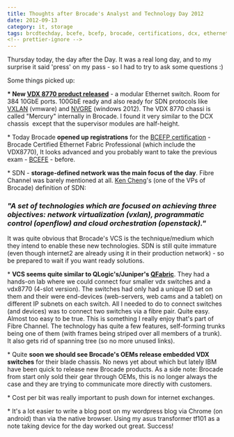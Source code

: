 ```yaml
---
title: Thoughts after Brocade's Analyst and Technology Day 2012
date: 2012-09-13
category: it, storage
tags: brcdtechday, bcefe, bcefp, brocade, certifications, dcx, ethernet, fabric, nvgre, frame, striping, juniper, mercury, oem, openflow, openstack, qfabric, sdn, trunks, vcs, vdx, 8770, vxlan
<!-- prettier-ignore -->
---
```


Thursday today, the day after the Day. It was a real long day, and to my surprise it said 'press' on my pass - so I had to try to ask some questions :)

Some things picked up:

**\* New [VDX 8770 product released](http://www.brocade.com/products/all/switches/product-details/vdx-8770-switch/index.page "on brocade.com")** \- a modular Ethernet switch. Room for 384 10GbE ports. 100GbE ready and also ready for SDN protocols like [VXLAN](http://www.vmware.com/solutions/datacenter/vxlan.html "on vmware.com") (vmware) and [NVGRE](http://technet.microsoft.com/en-us/library/jj134174.aspx "on microsoft.com") (windows 2012). The VDX 8770 chassi is called "Mercury" internally in Brocade. I found it very similar to the DCX chassis  except that the supervisor modules are half-height.

\* Today Brocade **opened up registrations** for the [BCEFP certification](http://community.brocade.com/docs/DOC-2814 "it's free!") - Brocade Certified Ethernet Fabric Professional (which include the VDX8770), It looks advanced and you probably want to take the previous exam - [BCEFE](http://www.brocade.com/education/certification-accreditation/certified-ethernet-fabric-engineer/index.page "on brocade.com") - before.

\* SDN - **storage-defined network was the main focus of the day**. Fibre Channel was barely mentioned at all. [Ken Cheng](http://www.brocade.com/company/about-brocade/executive-profiles.page "on brocade.com")'s (one of the VPs of Brocade) definition of SDN:

### _"A set of technologies which are focused on achieving three objectives: network virtualization (vxlan), programmatic control (openflow) and cloud orchestration (openstack)."_

It was quite obvious that Brocade's VCS is the technique/medium which they intend to enable these new technologies. SDN is still quite immature (even though internet2 are already using it in their production network) - so be prepared to wait if you want ready solutions.

\* **VCS seems quite similar to QLogic's/Juniper's [QFabric](http://www.juniper.net/us/en/dm/datacenter/details/ "link to juniper.net")**. They had a hands-on lab where we could connect four smaller vdx switches and a vdx8770 (4-slot version). The switches had only had a unique ID set on them and their were end-devices (web-servers, web cams and a tablet) on different IP subnets on each switch. All I needed to do to connect switches (and devices) was to connect two switches via a fibre pair. Quite easy. Almost too easy to be true. This is something I really enjoy that's part of Fibre Channel. The technology has quite a few features, self-forming trunks being one of them (with frames being striped over all members of a trunk). It also gets rid of spanning tree (so no more unused links).

\* Quite **soon we should see Brocade's OEMs release embedded VDX switches** for their blade chassis. No news yet about which but lately IBM have been quick to release new Brocade products. As a side note: Brocade from start only sold their gear through OEMs, this is no longer always the case and they are trying to communicate more directly with customers.

\* Cost per bit was really important to push down for internet exchanges.

\* It's a lot easier to write a blog post on my wordpress blog via Chrome (on android) than via the native browser. Using my asus transformer tf101 as a note taking device for the day worked out great. Success!
